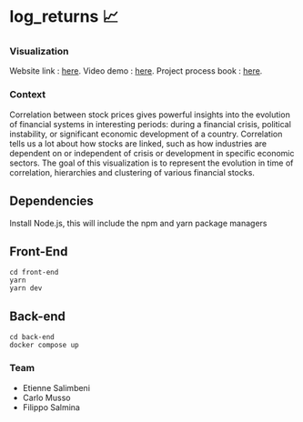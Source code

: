 # log_returns  📈


### Visualization

Website link :  [here](https://log-returns.vercel.app).
Video demo :  [here](no-link).
Project process book : [here](/milestones/Team%20AvanTuRiais%20-%20PROCESS%20BOOK.pdf).



### Context 
Correlation between stock prices gives powerful insights into the evolution of financial systems in interesting periods: during a financial crisis, political instability, or significant economic development of a country. Correlation tells us a lot about how stocks are linked, such as how industries are dependent on or independent of crisis or development in specific economic sectors. 
The goal of this visualization is to represent the evolution in time of correlation, hierarchies and clustering of various financial stocks.



## Dependencies
Install Node.js, this will include the npm and yarn package managers


## Front-End
```
cd front-end
yarn
yarn dev
```

## Back-end

```
cd back-end
docker compose up
```

### Team

- Etienne Salimbeni
- Carlo Musso 
- Filippo Salmina 